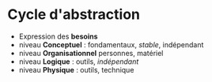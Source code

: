 # Cycle d'abstraction

* Expression des **besoins**
* niveau **Conceptuel** : fondamentaux, *stable*, indépendant
* niveau **Organisationnel**  personnes, matériel
* niveau **Logique** : outils, *indépendant*
* niveau **Physique** : outils, technique